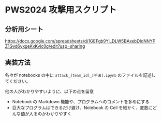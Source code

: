 # PWS2024 攻撃用スクリプト

## 分析用シート

https://docs.google.com/spreadsheets/d/1GEFgb9Yj_DLW5BAxebDloNNYPZ1Gyd6yxgeKxKvlc0g/edit?usp=sharing

## 実装方法

各々が notebooks の中に `attack_[team_id]_[手法].ipynb` のファイルを記述してください。

他の人がわかりやすいように、以下の点を留意

- Notebook の Markdown 機能や、プログラムへのコメントを多めにする
- 巨大なプログラムはできるだけ避け、Notebook の Cell を細かく、変数にどんな値が入るのかわかりやすく
